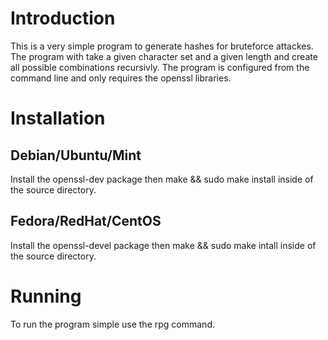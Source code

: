 # Introduction
This is a very simple program to generate hashes for bruteforce attackes. The program with take a given character set
and a given length and create all possible combinations recursivly. The program is configured from the command line
and only requires the openssl libraries.

# Installation
## Debian/Ubuntu/Mint
Install the openssl-dev package then make && sudo make install inside of the source directory.  
## Fedora/RedHat/CentOS
Install the openssl-devel package then make && sudo make intall inside of the source directory.  

# Running
To run the program simple use the rpg command.